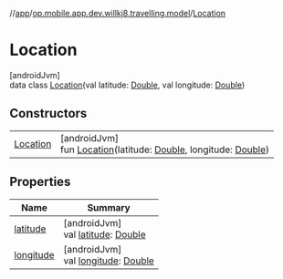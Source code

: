 //[app](../../../index.md)/[op.mobile.app.dev.willkj8.travelling.model](../index.md)/[Location](index.md)

# Location

[androidJvm]\
data class [Location](index.md)(val latitude: [Double](https://kotlinlang.org/api/latest/jvm/stdlib/kotlin/-double/index.html), val longitude: [Double](https://kotlinlang.org/api/latest/jvm/stdlib/kotlin/-double/index.html))

## Constructors

| | |
|---|---|
| [Location](-location.md) | [androidJvm]<br>fun [Location](-location.md)(latitude: [Double](https://kotlinlang.org/api/latest/jvm/stdlib/kotlin/-double/index.html), longitude: [Double](https://kotlinlang.org/api/latest/jvm/stdlib/kotlin/-double/index.html)) |

## Properties

| Name | Summary |
|---|---|
| [latitude](latitude.md) | [androidJvm]<br>val [latitude](latitude.md): [Double](https://kotlinlang.org/api/latest/jvm/stdlib/kotlin/-double/index.html) |
| [longitude](longitude.md) | [androidJvm]<br>val [longitude](longitude.md): [Double](https://kotlinlang.org/api/latest/jvm/stdlib/kotlin/-double/index.html) |

